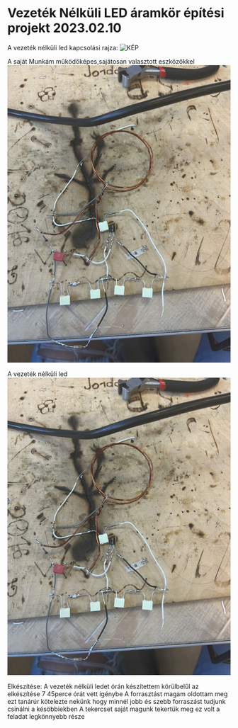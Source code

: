 # Vezeték Nélküli LED áramkör építési projekt 2023.02.10

A vezeték nélküli led kapcsolási rajza:
![KÉP](kapcsol%C3%A1si.png)

A saját Munkám működőképes,sajátosan valasztott eszközökkel 
![kép](led.jpeg)

A vezeték nélküli led
![KÉP](led.jpeg)

Elkészítése:
A vezeték nélküli ledet órán készítettem 
körülbelűl az elkészítése 7 45perce órát vett igénybe 
A forrasztást magam oldottam meg ezt tanárúr kötelezte nekünk hogy minnél jobb és szebb forraszást tudjunk csinálni a késöbbiekben 
A tekercset saját magunk tekertük meg ez volt a feladat legkönnyebb része






